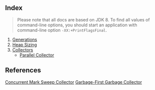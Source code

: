 ## Index
> Please note that all docs are based on JDK 8. To find all values of
> command-line options, you should start an application with
> command-line option `-XX:+PrintFlagsFinal`.

1. [Generations](./Generations.md)
2. [Heap Sizing](./HeapParameters.md)
3. [Collectors](./Collectors.md)
   -  [Parallel Collector](./ParallelCollector.md)
  

## References
[Concurrent Mark Sweep Collector](https://docs.oracle.com/javase/8/docs/technotes/guides/vm/gctuning/cms.html)
[Garbage-First Garbage Collector](https://docs.oracle.com/javase/8/docs/technotes/guides/vm/gctuning/g1_gc.html#garbage_first_garbage_collection)
